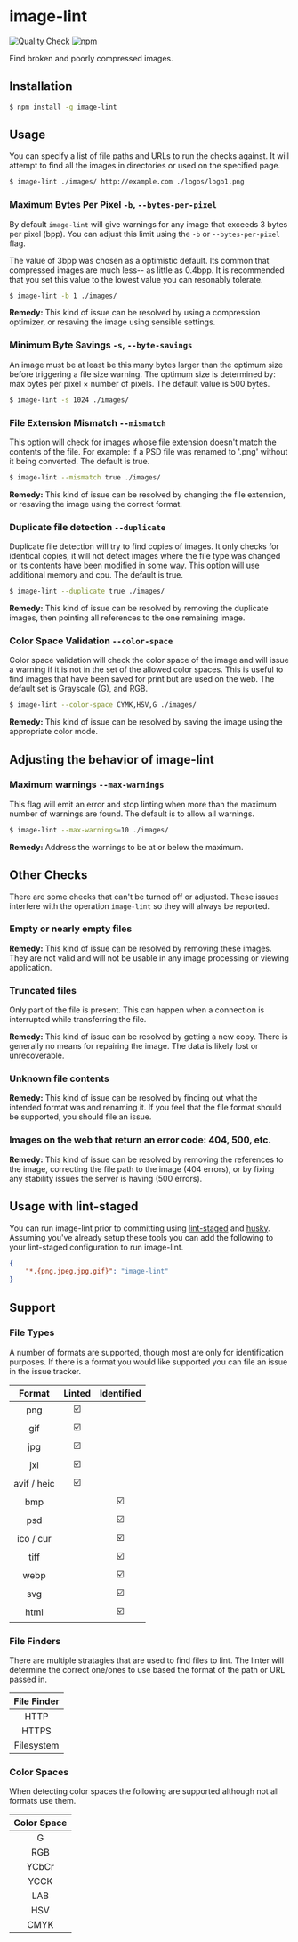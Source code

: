 image-lint
==========

[![Quality Check](https://github.com/aaronasachimp/image-lint/actions/workflows/quality-check.yml/badge.svg)](https://github.com/AaronAsAChimp/image-lint/actions/workflows/quality-check.yml)
[![npm](https://img.shields.io/npm/v/image-lint)](https://www.npmjs.org/package/image-lint)

Find broken and poorly compressed images.

Installation
------------

```sh
$ npm install -g image-lint
```

Usage
-----

You can specify a list of file paths and URLs to run the checks against. It will attempt to find all the images in directories or used on the specified page.

```sh
$ image-lint ./images/ http://example.com ./logos/logo1.png
```

### Maximum Bytes Per Pixel `-b`, `--bytes-per-pixel` ###

By default `image-lint` will give warnings for any image that exceeds 3 bytes per pixel (bpp). You can adjust this limit using the `-b` or `--bytes-per-pixel` flag.

The value of 3bpp was chosen as a optimistic default. Its common that compressed images are much less-- as little as 0.4bpp. It is recommended that you set this value to the lowest value you can resonably tolerate.

```sh
$ image-lint -b 1 ./images/
```

**Remedy:** This kind of issue can be resolved by using a compression optimizer, or resaving the image using sensible settings.

### Minimum Byte Savings `-s`, `--byte-savings` ###

An image must be at least be this many bytes larger than the optimum size before triggering a file size warning. The optimum size is determined by: max bytes per pixel &times; number of pixels. The default value is 500 bytes.

```sh
$ image-lint -s 1024 ./images/
```

### File Extension Mismatch `--mismatch` ###

This option will check for images whose file extension doesn't match the contents of the file. For example: if a PSD file was renamed to '.png' without it being converted. The default is true.

```sh
$ image-lint --mismatch true ./images/
```

**Remedy:** This kind of issue can be resolved by changing the file extension, or resaving the image using the correct format.

### Duplicate file detection `--duplicate` ###

Duplicate file detection will try to find copies of images. It only checks for identical copies, it will not detect images where the file type was changed or its contents have been modified in some way. This option will use additional memory and cpu. The default is true.

```sh
$ image-lint --duplicate true ./images/
```

**Remedy:** This kind of issue can be resolved by removing the duplicate images, then pointing all references to the one remaining image.

### Color Space Validation `--color-space` ###

Color space validation will check the color space of the image and will issue a warning if it is not in the set of the allowed color spaces. This is useful to find images that have been saved for print but are used on the web. The default set is Grayscale (G), and RGB.

```sh
$ image-lint --color-space CYMK,HSV,G ./images/
```

**Remedy:** This kind of issue can be resolved by saving the image using the appropriate color mode.

Adjusting the behavior of image-lint
------------------------------------

### Maximum warnings `--max-warnings` ###

This flag will emit an error and stop linting when more than the maximum number of warnings are found. The default is to allow all warnings.

```sh
$ image-lint --max-warnings=10 ./images/
```

**Remedy:** Address the warnings to be at or below the maximum.

Other Checks
------------

There are some checks that can't be turned off or adjusted. These issues interfere with the operation `image-lint` so they will always be reported.

### Empty or nearly empty files ###

**Remedy:** This kind of issue can be resolved by removing these images. They are not valid and will not be usable in any image processing or viewing application.

### Truncated files ###

Only part of the file is present. This can happen when a connection is interrupted while transferring the file.

**Remedy:** This kind of issue can be resolved by getting a new copy. There is generally no means for repairing the image. The data is likely lost or unrecoverable.

### Unknown file contents ###

**Remedy:** This kind of issue can be resolved by finding out what the intended format was and renaming it. If you feel that the file format should be supported, you should file an issue.

### Images on the web that return an error code: 404, 500, etc. ###

**Remedy:** This kind of issue can be resolved by removing the references to the image, correcting the file path to the image (404 errors), or by fixing any stability issues the server is having (500 errors).

Usage with lint-staged
----------------------

You can run image-lint prior to committing using [lint-staged](https://github.com/okonet/lint-staged) and [husky](https://github.com/typicode/husky). Assuming you've already setup these tools you can add the following to your lint-staged configuration to run image-lint.

```json
{
    "*.{png,jpeg,jpg,gif}": "image-lint"
}
```

Support
-------

### File Types ###

A number of formats are supported, though most are only for identification purposes. If there is a format you would like supported you can file an issue in the issue tracker.

| Format       | Linted | Identified    |
|:------------:|:------:|:-------------:|
| png          | ☑️️      |               |
| gif          | ☑️️      |               |
| jpg          | ☑️️      |               |
| jxl          | ☑️️      |               |
| avif / heic  | ☑️️      |               |
| bmp          |        |  ☑️️            |
| psd          |        |  ☑️️            |
| ico / cur    |        |  ☑️️            |
| tiff         |        |  ☑️️            |
| webp         |        |  ☑️️            |
| svg          |        |  ☑️️            |
| html         |        |  ☑️️            |

### File Finders ###

There are multiple stratagies that are used to find files to lint. The linter will determine the correct one/ones to use based the format of the path or URL passed in.

| File Finder |
|:-----------:|
| HTTP        |
| HTTPS       |
| Filesystem  |

### Color Spaces ###

When detecting color spaces the following are supported although not all formats use them.

| Color Space |
|:-----------:|
| G           |
| RGB         |
| YCbCr       |
| YCCK        |
| LAB         |
| HSV         |
| CMYK        |
